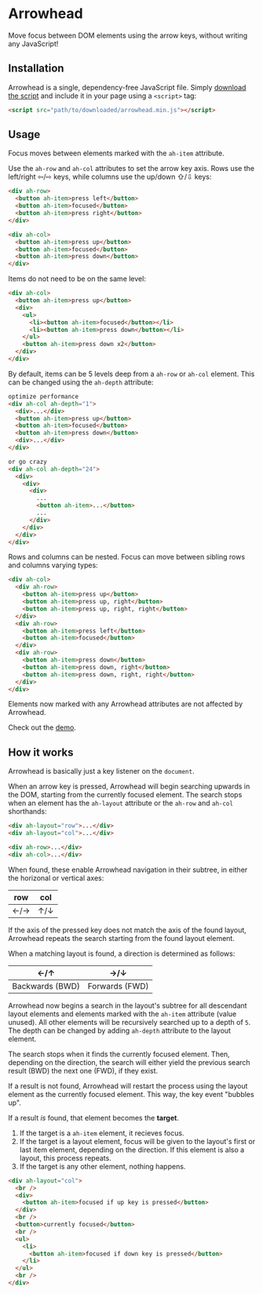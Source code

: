 # Arrowhead

Move focus between DOM elements using the arrow keys, without writing any JavaScript!

## Installation

Arrowhead is a single, dependency-free JavaScript file. Simply
[download the script](https://github.com/mecha/arrowhead/releases/latest) and include it
in your page using a `<script>` tag:

```html
<script src="path/to/downloaded/arrowhead.min.js"></script>
```

## Usage

Focus moves between elements marked with the `ah-item` attribute.

Use the `ah-row` and `ah-col` attributes to set the arrow key axis. Rows use
the left/right ⇦/⇨ keys, while columns use the up/down ⇧/⇩ keys:

```html
<div ah-row>
  <button ah-item>press left</button>
  <button ah-item>focused</button>
  <button ah-item>press right</button>
</div>

<div ah-col>
  <button ah-item>press up</button>
  <button ah-item>focused</button>
  <button ah-item>press down</button>
</div>
```

Items do not need to be on the same level:

```html
<div ah-col>
  <button ah-item>press up</button>
  <div>
    <ul>
      <li><button ah-item>focused</button></li>
      <li><button ah-item>press down</button></li>
    </ul>
    <button ah-item>press down x2</button>
  </div>
</div>
```

By default, items can be 5 levels deep from a `ah-row` or `ah-col` element.
This can be changed using the `ah-depth` attribute:

```html
optimize performance
<div ah-col ah-depth="1">
  <div>...</div>
  <button ah-item>press up</button>
  <button ah-item>focused</button>
  <button ah-item>press down</button>
  <div>...</div>
</div>

or go crazy
<div ah-col ah-depth="24">
  <div>
    <div>
      <div>
        ...
        <button ah-item>...</button>
        ...
      </div>
    </div>
  </div>
</div>
```

Rows and columns can be nested. Focus can move between sibling rows and columns
varying types:

```html
<div ah-col>
  <div ah-row>
    <button ah-item>press up</button>
    <button ah-item>press up, right</button>
    <button ah-item>press up, right, right</button>
  </div>
  <div ah-row>
    <button ah-item>press left</button>
    <button ah-item>focused</button>
  </div>
  <div ah-row>
    <button ah-item>press down</button>
    <button ah-item>press down, right</button>
    <button ah-item>press down, right, right</button>
  </div>
</div>
```

Elements now marked with any Arrowhead attributes are not affected by Arrowhead.

Check out the [demo](./demo.html).

## How it works

Arrowhead is basically just a key listener on the `document`.

When an arrow key is pressed, Arrowhead will begin searching upwards in the DOM,
starting from the currently focused element. The search stops when an element
has the `ah-layout` attribute or the `ah-row` and `ah-col` shorthands:

```html
<div ah-layout="row">...</div>
<div ah-layout="col">...</div>

<div ah-row>...</div>
<div ah-col>...</div>
```

When found, these enable Arrowhead navigation in their subtree, in either the
horizonal or vertical axes:

| row | col |
| --- | --- |
| ←/→ | ↑/↓ |

If the axis of the pressed key does not match the axis of the found layout,
Arrowhead repeats the search starting from the found layout element.

When a matching layout is found, a direction is determined as follows:

| ←/↑             | →/↓            |
| --------------- | -------------- |
| Backwards (BWD) | Forwards (FWD) |

Arrowhead now begins a search in the layout's subtree for all descendant
layout elements and elements marked with the `ah-item` attribute (value unused).
All other elements will be recursively searched up to a depth of `5`. The depth
can be changed by adding `ah-depth` attribute to the layout element.

The search stops when it finds the currently focused element. Then, depending
on the direction, the search will either yield the previous search result (BWD)
the next one (FWD), if they exist.

If a result is not found, Arrowhead will restart the process using the layout
element as the currently focused element. This way, the key event "bubbles up".

If a result _is_ found, that element becomes the **target**.

1. If the target is a `ah-item` element, it recieves focus.
1. If the target is a layout element, focus will be given to the layout's first
   or last item element, depending on the direction. If this element is also a
   layout, this process repeats.
1. If the target is any other element, nothing happens.

```html
<div ah-layout="col">
  <br />
  <div>
    <button ah-item>focused if up key is pressed</button>
  </div>
  <br />
  <button>currently focused</button>
  <br />
  <ul>
    <li>
      <button ah-item>focused if down key is pressed</button>
    </li>
  </ul>
  <br />
</div>
```

